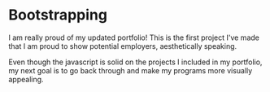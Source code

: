# Bootstrapping
I am really proud of my updated portfolio! This is the first project I've made that I am proud to show potential employers, aesthetically speaking. 

Even though the javascript is solid on the projects I included in my portfolio, my next goal is to go back through and make my programs more visually appealing. 
